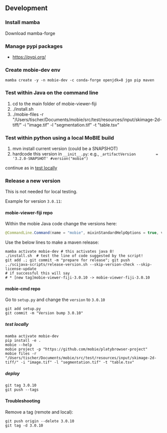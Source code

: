 ## Development

### Install mamba

Download mamba-forge

### Manage pypi packages

- https://pypi.org/

### Create mobie-dev env

```
mamba create -y -n mobie-dev -c conda-forge openjdk=8 jgo pip maven
```

### Test within Java on the command line

1. cd to the main folder of mobie-viewer-fiji
2. ./install.sh
3. ./mobie-files -r "/Users/tischer/Documents/mobie/src/test/resources/input/skimage-2d-tiff/" -i "image.tif" -l "segmentation.tif" -t "table.tsv" 

### Test within python using a local MoBIE build

1. mvn install current version (could be a SNAPSHOT)
2. hardcode this version in `__init__.py`: e.g., 
   `_artifactVersion         = '3.2.0-SNAPSHOT' #version("mobie")` 
   
continue as in [test locally](#test-locally)

### Release a new version

This is not needed for local testing.

Example for version `3.0.11`:

#### mobie-viewer-fiji repo

Within the mobie Java code change the versions here:
```java
@CommandLine.Command(name = "mobie", mixinStandardHelpOptions = true, version = "3.0.11", description = "Visualise multi-modal big image data, see https://mobie.github.io/")
```

Use the below lines to make a maven release:

```
mamba activate mobie-dev # this activates java 8!
./install.sh  # test the line of code suggested by the script!
git add .; git commit -m "prepare for release"; git push
../scijava-scripts/release-version.sh --skip-version-check --skip-license-update
# if successful this will say
# * [new tag]mobie-viewer-fiji-3.0.10 -> mobie-viewer-fiji-3.0.10
```

#### mobie-cmd repo

Go to `setup.py` and change the `version` to `3.0.10`

```
git add setup.py
git commit -m "Version bump 3.0.10"
```


##### test locally

```
mamba activate mobie-dev
pip install -e .
mobie --help
mobie project -p "https://github.com/mobie/platybrowser-project"
mobie files -r "/Users/tischer/Documents/mobie/src/test/resources/input/skimage-2d-tiff/" -i "image.tif" -l "segmentation.tif" -t "table.tsv"
```

##### deploy

```
git tag 3.0.10
git push --tags
```


#### Troubleshooting

Remove a tag (remote and local):

```
git push origin --delete 3.0.10
git tag -d 3.0.10
```

